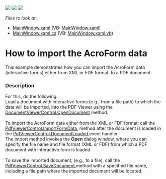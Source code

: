 <!-- default badges list -->
![](https://img.shields.io/endpoint?url=https://codecentral.devexpress.com/api/v1/VersionRange/128658606/15.1.5%2B)
[![](https://img.shields.io/badge/Open_in_DevExpress_Support_Center-FF7200?style=flat-square&logo=DevExpress&logoColor=white)](https://supportcenter.devexpress.com/ticket/details/T274735)
[![](https://img.shields.io/badge/📖_How_to_use_DevExpress_Examples-e9f6fc?style=flat-square)](https://docs.devexpress.com/GeneralInformation/403183)
<!-- default badges end -->
<!-- default file list -->
*Files to look at*:

* [MainWindow.xaml](./CS/ImportFormData/MainWindow.xaml) (VB: [MainWindow.xaml](./VB/ImportFormData/MainWindow.xaml))
* [MainWindow.xaml.cs](./CS/ImportFormData/MainWindow.xaml.cs) (VB: [MainWindow.xaml.vb](./VB/ImportFormData/MainWindow.xaml.vb))
<!-- default file list end -->
# How to import the AcroForm data


This example demonstrates how you can import the AcroForm data  (interactive forms) either from XML or FDF format  to a PDF document.


<h3>Description</h3>

For this, do the following.<br />Load a document with interactive forms (e.g., from a file path)&nbsp;to which the data will be imported,&nbsp;into the PDF Viewer&nbsp;using the <a href="https://documentation.devexpress.com/#WPF/DevExpressXpfDocumentViewerDocumentViewerControl_OpenDocumenttopic">DocumentViewerControl.OpenDocument</a> method.<br /><br />To import the&nbsp;AcroForm data either from the XML or FDF format: call the <a href="https://documentation.devexpress.com/#WPF/DevExpressXpfPdfViewerPdfViewerControl_ImportFormDatatopic">PdfViewerControl.ImportFormData&nbsp;</a>&nbsp;method after the document is loaded in the&nbsp;<a href="https://documentation.devexpress.com/#WPF/DevExpressXpfPdfViewerPdfViewerControl_DocumentLoadedtopic">PdfViewerControl.DocumentLoaded </a> event handler.<br />The import method invokes the <strong>Open</strong> dialog window, where you can specify&nbsp;the file name and file format (XML or FDF) from which a PDF document with interactive form is loaded.<br /><br />To&nbsp;save&nbsp;the imported document,&nbsp;(e.g., to a file),&nbsp;call the <a href="https://documentation.devexpress.com/#WPF/DevExpressXpfPdfViewerPdfViewerControl_SaveDocumenttopic">PdfViewerControl.SaveDocument </a>method with a specified file name, including a file path where the imported document&nbsp;will be&nbsp;located.

<br/>


